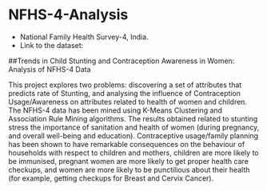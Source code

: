 # NFHS-4-Analysis
- National Family Health Survey-4, India. 
- Link to the dataset: 



##Trends in Child Stunting and Contraception Awareness in Women: Analysis of NFHS-4 Data

This project explores two problems: discovering a set of attributes that predicts rate of Stunting, and analysing the influence of Contraception Usage/Awareness on attributes related to health of women and children. The NFHS-4 data has been mined using K-Means Clustering and Association Rule Mining algorithms. The results obtained related to stunting stress the importance of sanitation and health of women (during pregnancy, and overall well-being and education).
Contraceptive usage/family planning has been shown to have remarkable consequences on the behaviour of households with respect to children and mothers, children are more likely to be immunised, pregnant women are more likely to get proper health care checkups, and women are more likely to be punctilious about their health (for example, getting checkups for Breast and Cervix Cancer).

